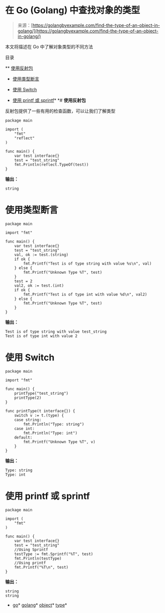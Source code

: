 <!--yml

类别：未分类

日期：2024-10-13 06:05:03

-->

# 在 Go (Golang) 中查找对象的类型

> 来源：[https://golangbyexample.com/find-the-type-of-an-object-in-golang/](https://golangbyexample.com/find-the-type-of-an-object-in-golang/)

本文将描述在 Go 中了解对象类型的不同方法

目录

**   [使用反射包](#Using_Reflect_Package "使用反射包")

+   [使用类型断言](#Using_Type_Assertion "使用类型断言")

+   [使用 Switch](#Using_Switch "使用 Switch")

+   [使用 printf 或 sprintf](#Using_printf_or_sprintf "使用 printf 或 sprintf")*  *# **使用反射包**

反射包提供了一些有用的检查函数，可以让我们了解类型

```
package main

import (
    "fmt"
    "reflect"
)

func main() {
    var test interface{}
    test = "test_string"
    fmt.Println(reflect.TypeOf(test))
}
```

**输出：**

```
string
```

# **使用类型断言**

```
package main

import "fmt"

func main() {
    var test interface{}
    test = "test_string"
    val, ok := test.(string)
    if ok {
        fmt.Printf("Test is of type string with value %s\n", val)
    } else {
        fmt.Printf("Unknown Type %T", test)
    }
    test = 2
    val2, ok := test.(int)
    if ok {
        fmt.Printf("Test is of type int with value %d\n", val2)
    } else {
        fmt.Printf("Unknown Type %T", test)
    }
}
```

**输出：**

```
Test is of type string with value test_string
Test is of type int with value 2
```

# **使用 Switch**

```
package main

import "fmt"

func main() {
    printType("test_string")
    printType(2)
}

func printType(t interface{}) {
    switch v := t.(type) {
    case string:
        fmt.Println("Type: string")
    case int:
        fmt.Println("Type: int")
    default:
        fmt.Printf("Unknown Type %T", v)
    }
}
```

**输出：**

```
Type: string
Type: int
```

# **使用 printf 或 sprintf**

```
package main

import (
    "fmt"
)

func main() {
    var test interface{}
    test = "test_string"
    //Using Sprintf
    testType := fmt.Sprintf("%T", test)
    fmt.Println(testType)
    //Using printf
    fmt.Printf("%T\n", test)
}
```

**输出：**

```
string
string
```

+   [go](https://golangbyexample.com/tag/go/)*   [golang](https://golangbyexample.com/tag/golang/)*   [object](https://golangbyexample.com/tag/object/)*   [type](https://golangbyexample.com/tag/type/)*
